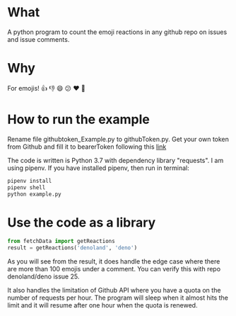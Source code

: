 # What
A python program to count the emoji reactions in any github repo on issues and issue comments. 

# Why
For emojis! 👍 👎 😄 😕 ❤️ 🎉

# How to run the example
Rename file githubtoken_Example.py to githubToken.py. Get your own token from Github and fill it to bearerToken following this [link](https://help.github.com/articles/creating-a-personal-access-token-for-the-command-line/)

The code is written is Python 3.7 with dependency library "requests". I am using pipenv. If you have installed pipenv, then run in terminal:
```bash
pipenv install
pipenv shell
python example.py
```

# Use the code as a library 
```python
from fetchData import getReactions
result = getReactions('denoland', 'deno')
```

As you will see from the result, it does handle the edge case where there are more than 100 emojis under a comment. You can verify this with repo denoland/deno issue 25. 

It also handles the limitation of Github API where you have a quota on the number of requests per hour. The program will sleep when it almost hits the limit and it will resume after one hour when the quota is renewed. 


